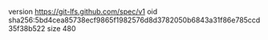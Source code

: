 version https://git-lfs.github.com/spec/v1
oid sha256:5bd4cea85738ecf9865f1982576d8d3782050b6843a31f86e785ccd35f38b522
size 480
